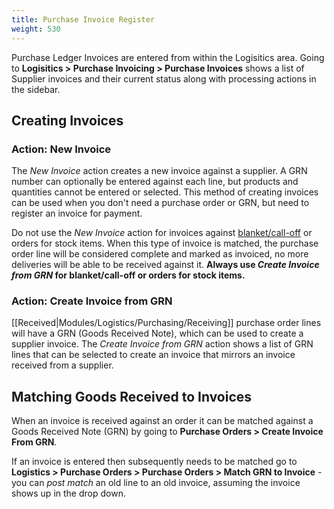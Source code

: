 ```yaml
---
title: Purchase Invoice Register
weight: 530
---
```


Purchase Ledger Invoices are entered from within the Logisitics area. Going to **Logisitics > Purchase Invoicing > Purchase Invoices** shows a list of Supplier invoices and their current status along with processing actions in the sidebar.

## Creating Invoices

### Action: New Invoice

The *New Invoice* action creates a new invoice against a supplier. A GRN number can optionally be entered against each line, but products and quantities cannot be entered or selected. This method of creating invoices can be used when you don't need a purchase order or GRN, but need to register an invoice for payment.

<span class="attention important">Do not use the *New Invoice* action for invoices against [blanket/call-off](/How-To/Purchase-Orders#how-do-i_call-off-orders) or orders for stock items. When this type of invoice is matched, the purchase order line will be considered complete and marked as invoiced, no more deliveries will be able to be received against it. **Always use *Create Invoice from GRN* for blanket/call-off or orders for stock items.**</span>

### Action: Create Invoice from GRN

[[Received|Modules/Logistics/Purchasing/Receiving]] purchase order lines will have a GRN (Goods Received Note), which can be used to create a supplier invoice. The *Create Invoice from GRN* action shows a list of GRN lines that can be selected to create an invoice that mirrors an invoice received from a supplier.

## Matching Goods Received to Invoices

When an invoice is received against an order it can be matched against a Goods Received Note (GRN) by going to **Purchase Orders > Create Invoice From GRN**.

If an invoice is entered then subsequently needs to be matched go to **Logistics > Purchase Orders > Purchase Orders > Match GRN to Invoice** - you can *post match* an old line to an old invoice, assuming the invoice shows up in the drop down.
